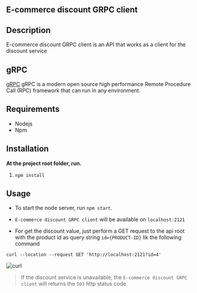 ## E-commerce discount GRPC client

## Description

E-commerce discount GRPC client is an API that works as a client for the discount service

## gRPC

[gRPC](https://grpc.io/) gRPC is a modern open source high performance Remote Procedure Call (RPC) framework that can run in any environment.

## Requirements

- Nodejs
- Npm

## Installation

**At the project root folder, run.**

1.  `npm install`

## Usage

- To start the node server, run `npm start`.

- `E-commerce discount GRPC client` will be available on `localhost:2121`

- For get the discount value, just perform a GET request to the api root with the product id as query string `id={PRODUCT-ID}` lik the following command

```shell
curl --location --request GET 'http://localhost:2121?id=4'
```
![curl](https://imgur.com/oPasYyg.gif)

>If the discount service is unavailable, the `E-commerce discount GRPC client` will returns the `503` http status code
